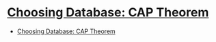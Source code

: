# [Choosing Database: CAP Theorem](https://www.nexsoftsys.com/articles/CAP-theorem-database-dbms.html)

- [Choosing Database: CAP Theorem](#choosing-database-cap-theorem)

